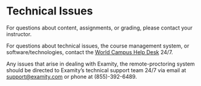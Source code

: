 # Technical Issues

For questions about content, assignments, or grading, please contact your instructor.

For questions about technical issues, the course management system, or software/technologies, contact the [World Campus Help Desk](http://student.worldcampus.psu.edu/technical-support/contact-us) 24/7.

Any issues that arise in dealing with Examity, the remote-proctoring system should be directed to Examity’s technical support team 24/7 via email at [support@examity.com](mailto:support@examity.com) or phone at (855)-392-6489.